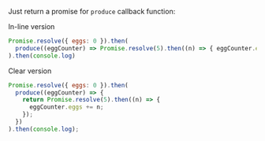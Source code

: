 Just return a promise for `produce` callback function:

In-line version

```js
Promise.resolve({ eggs: 0 }).then(
  produce((eggCounter) => Promise.resolve(5).then((n) => { eggCounter.eggs += n; }))
).then(console.log)
```

Clear version

```js
Promise.resolve({ eggs: 0 }).then(
  produce((eggCounter) => {
    return Promise.resolve(5).then((n) => {
      eggCounter.eggs += n;
    });
  })
).then(console.log);
```
